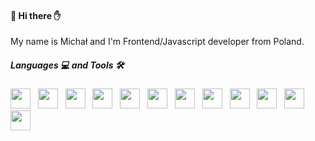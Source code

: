 #### 🌴 Hi there ✋

My name is Michał and I'm Frontend/Javascript developer from Poland.

##### Languages 💻 and Tools 🛠️


<img height="32" width="32" src="https://unpkg.com/simple-icons@v3/icons/visualstudiocode.svg" /> &nbsp;
<img height="32" width="32" src="https://unpkg.com/simple-icons@v3/icons/html5.svg" /> &nbsp;
<img height="32" width="32" src="https://unpkg.com/simple-icons@v3/icons/css3.svg" /> &nbsp;
<img height="32" width="32" src="https://unpkg.com/simple-icons@v3/icons/sass.svg" /> &nbsp;
<img height="32" width="32" src="https://unpkg.com/simple-icons@v3/icons/javascript.svg" /> &nbsp;
<img height="32" width="32" src="https://unpkg.com/simple-icons@v3/icons/react.svg" /> &nbsp;
<img height="32" width="32" src="https://unpkg.com/simple-icons@v3/icons/next-dot-js.svg" /> &nbsp;
<img height="32" width="32" src="https://unpkg.com/simple-icons@v3/icons/graphql.svg" /> &nbsp;
<img height="32" width="32" src="https://unpkg.com/simple-icons@v3/icons/mongodb.svg" /> &nbsp;
<img height="32" width="32" src="https://unpkg.com/simple-icons@v3/icons/git.svg" /> &nbsp;
<img height="32" width="32" src="https://unpkg.com/simple-icons@v3/icons/github.svg" /> &nbsp;
<img height="32" width="32" src="https://unpkg.com/simple-icons@v3/icons/adobephotoshop.svg" />
